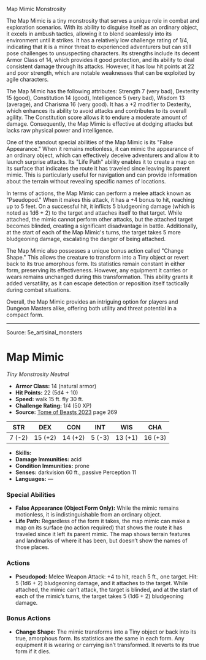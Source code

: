 <MonsterName/>Map Mimic</MonsterName>
<CreatureType/>Monstrosity</CreatureType>

<summary>The Map Mimic is a tiny monstrosity that serves a unique role in combat and exploration scenarios. With its ability to disguise itself as an ordinary object, it excels in ambush tactics, allowing it to blend seamlessly into its environment until it strikes. It has a relatively low challenge rating of 1/4, indicating that it is a minor threat to experienced adventurers but can still pose challenges to unsuspecting characters. Its strengths include its decent Armor Class of 14, which provides it good protection, and its ability to deal consistent damage through its attacks. However, it has low hit points at 22 and poor strength, which are notable weaknesses that can be exploited by agile characters.</summary>

<detail>

The Map Mimic has the following attributes: Strength 7 (very bad), Dexterity 15 (good), Constitution 14 (good), Intelligence 5 (very bad), Wisdom 13 (average), and Charisma 16 (very good). It has a +2 modifier to Dexterity, which enhances its ability to avoid attacks and contributes to its overall agility. The Constitution score allows it to endure a moderate amount of damage. Consequently, the Map Mimic is effective at dodging attacks but lacks raw physical power and intelligence.

One of the standout special abilities of the Map Mimic is its "False Appearance." When it remains motionless, it can mimic the appearance of an ordinary object, which can effectively deceive adventurers and allow it to launch surprise attacks. Its "Life Path" ability enables it to create a map on its surface that indicates the route it has traveled since leaving its parent mimic. This is particularly useful for navigation and can provide information about the terrain without revealing specific names of locations.

In terms of actions, the Map Mimic can perform a melee attack known as "Pseudopod." When it makes this attack, it has a +4 bonus to hit, reaching up to 5 feet. On a successful hit, it inflicts 5 bludgeoning damage (which is noted as 1d6 + 2) to the target and attaches itself to that target. While attached, the mimic cannot perform other attacks, but the attached target becomes blinded, creating a significant disadvantage in battle. Additionally, at the start of each of the Map Mimic's turns, the target takes 5 more bludgeoning damage, escalating the danger of being attached.

The Map Mimic also possesses a unique bonus action called "Change Shape." This allows the creature to transform into a Tiny object or revert back to its true amorphous form. Its statistics remain constant in either form, preserving its effectiveness. However, any equipment it carries or wears remains unchanged during this transformation. This ability grants it added versatility, as it can escape detection or reposition itself tactically during combat situations.

Overall, the Map Mimic provides an intriguing option for players and Dungeon Masters alike, offering both utility and threat potential in a compact form.</detail>



---

Source: 5e_artisinal_monsters

# Map Mimic

*Tiny* *Monstrosity* *Neutral*

- **Armor Class:** 14 (natural armor)
- **Hit Points:** 22 (5d4 + 10)
- **Speed:** walk 15 ft. fly 30 ft.
- **Challenge Rating:** 1/4 (50 XP)
- **Source:** [Tome of Beasts 2023](https://koboldpress.com/kpstore/product/tome-of-beasts-1-2023-edition/) page 269

| STR | DEX | CON | INT | WIS | CHA |
| --- | --- | --- | --- | --- | --- |
| 7 (-2) | 15 (+2) | 14 (+2) | 5 (-3) | 13 (+1) | 16 (+3) |

- **Skills:** 
- **Damage Immunities:** acid
- **Condition Immunities:** prone
- **Senses:** darkvision 60 ft., passive Perception 11
- **Languages:** —

### Special Abilities

- **False Appearance (Object Form Only):** While the mimic remains motionless, it is indistinguishable from an ordinary object.
- **Life Path:** Regardless of the form it takes, the map mimic can make a map on its surface (no action required) that shows the route it has traveled since it left its parent mimic. The map shows terrain features and landmarks of where it has been, but doesn’t show the names of those places.

### Actions

- **Pseudopod:** Melee Weapon Attack: +4 to hit, reach 5 ft., one target. Hit: 5 (1d6 + 2) bludgeoning damage, and it attaches to the target. While attached, the mimic can’t attack, the target is blinded, and at the start of each of the mimic’s turns, the target takes 5 (1d6 + 2) bludgeoning damage.

### Bonus Actions

- **Change Shape:** The mimic transforms into a Tiny object or back into its true, amorphous form. Its statistics are the same in each form. Any equipment it is wearing or carrying isn’t transformed. It reverts to its true form if it dies.


